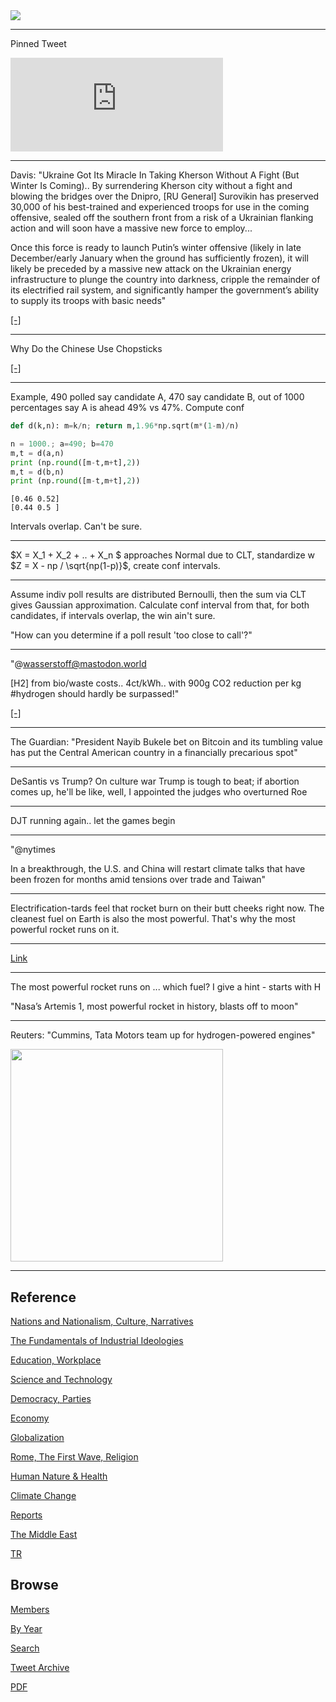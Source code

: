 <img src="https://drive.google.com/uc?export=view&id=1B2wf9R7AMH1d7Vw6e2mucLbIQ5NSjir7"/>

---

Pinned Tweet

<iframe width="340" src="https://www.youtube.com/embed/46y3FN4fKlE" title="E-Bikes, E-Scooters Injuries Multiplying" frameborder="0" allow="accelerometer; autoplay; clipboard-write; encrypted-media; gyroscope; picture-in-picture" allowfullscreen></iframe>

---

Davis: "Ukraine Got Its Miracle In Taking Kherson Without A Fight (But
Winter Is Coming).. By surrendering Kherson city without a fight and
blowing the bridges over the Dnipro, [RU General] Surovikin has
preserved 30,000 of his best-trained and experienced troops for use in
the coming offensive, sealed off the southern front from a risk of a
Ukrainian flanking action and will soon have a massive new force to
employ...

Once this force is ready to launch Putin’s winter offensive (likely in
late December/early January when the ground has sufficiently frozen),
it will likely be preceded by a massive new attack on the Ukrainian
energy infrastructure to plunge the country into darkness, cripple the
remainder of its electrified rail system, and significantly hamper the
government’s ability to supply its troops with basic needs"

[[-]](https://www.19fortyfive.com/2022/11/ukraine-got-its-miracle-in-taking-kherson-without-a-fight-but-winter-is-coming/)

---

Why Do the Chinese Use Chopsticks

[[-]](https://youtu.be/oqykk7xq8MI)

---

Example, 490 polled say candidate A, 470 say candidate B, out of 1000
percentages say A is ahead 49% vs 47%. Compute conf

```python
def d(k,n): m=k/n; return m,1.96*np.sqrt(m*(1-m)/n)

n = 1000.; a=490; b=470
m,t = d(a,n)
print (np.round([m-t,m+t],2))
m,t = d(b,n)
print (np.round([m-t,m+t],2))
```

```text
[0.46 0.52]
[0.44 0.5 ]
```

Intervals overlap. Can't be sure.

---

$X = X_1 + X_2 + .. + X_n $ approaches Normal due to CLT, standardize
w $Z = X - np / \sqrt{np(1-p)}$, create conf intervals.

---

Assume indiv poll results are distributed Bernoulli, then the sum via
CLT gives Gaussian approximation. Calculate conf interval from that,
for both candidates, if intervals overlap, the win ain't sure.

"How can you determine if a poll result 'too close to call'?"

---

"@wasserstoff@mastodon.world

[H2] from bio/waste costs.. 4ct/kWh.. with 900g CO2 reduction per kg
\#hydrogen should hardly be surpassed!"

[[-]](https://mastodon.ie/web/@wasserstoff@mastodon.world/109340699596071860)

---

The Guardian: "President Nayib Bukele bet on Bitcoin and its tumbling
value has put the Central American country in a financially precarious
spot"

---

DeSantis vs Trump? On culture war Trump is tough to beat; if abortion
comes up, he'll be like, well, I appointed the judges who overturned
Roe

---

DJT running again.. let the games begin

---

"@nytimes

In a breakthrough, the U.S. and China will restart climate talks that
have been frozen for months amid tensions over trade and Taiwan"

---

Electrification-tards feel that rocket burn on their butt cheeks right
now. The cleanest fuel on Earth is also the most powerful. That's why
the most powerful rocket runs on it.

---

[Link](https://drive.google.com/uc?export=view&id=1Zw7zHEXbtdsPsCj_xymVy3bCYTWhOqE-)

---

The most powerful rocket runs on ... which fuel? I give a hint -
starts with H

"Nasa’s Artemis 1, most powerful rocket in history, blasts off to moon"

---

Reuters: "Cummins, Tata Motors team up for hydrogen-powered engines"

<img width="340" src="https://pbs.twimg.com/media/FhoEPe-XwAsswSi?format=jpg&name=small"/>

---

## Reference

[Nations and Nationalism, Culture, Narratives](2013/02/nations-and-nationalism.html)

[The Fundamentals of Industrial Ideologies](2011/04/fundamentals-of-industrial-ideologies.html)

[Education, Workplace](2017/09/education-workplace.html)

[Science and Technology](2018/09/science-technology.html)

[Democracy, Parties](2016/11/democracy.html)

[Economy](2018/05/economy.html)

[Globalization](2018/09/globalization.html)

[Rome, The First Wave, Religion](2017/12/rome.html)

[Human Nature & Health](2020/07/human-nature.html)

[Climate Change](2018/12/climate.html)

[Reports](2019/05/reports.html)

[The Middle East](2019/07/middleeast.html)

[TR](../tr)

## Browse

[Members](2022/08/members.html)

[By Year](years.html)

[Search](search.html)

[Tweet Archive](tweets/index.html)

[PDF](https://drive.google.com/uc?export=view&id=1FSi-1MnqXVq_PVTEXzzflwN8-7h92N_R)

